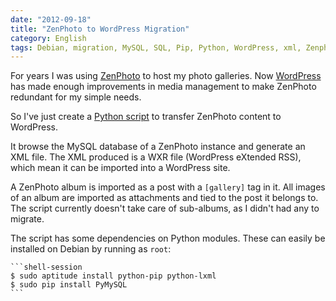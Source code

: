 ```yaml
---
date: "2012-09-18"
title: "ZenPhoto to WordPress Migration"
category: English
tags: Debian, migration, MySQL, SQL, Pip, Python, WordPress, xml, Zenphoto
---
```


For years I was using [ZenPhoto](https://www.zenphoto.org/) to host my photo galleries. Now [WordPress](https://wordpress.org) has made enough improvements in media management to make ZenPhoto redundant for my simple needs.

So I've just create a [Python script](https://github.com/kdeldycke/scripts/blob/master/zenphoto-to-wordpress.py) to transfer ZenPhoto content to WordPress.

It browse the MySQL database of a ZenPhoto instance and generate an XML file. The XML produced is a WXR file (WordPress eXtended RSS), which mean it can be imported into a WordPress site.

A ZenPhoto album is imported as a post with a `[gallery]` tag in it. All images of an album are imported as attachments and tied to the post it belongs to. The script currently doesn't take care of sub-albums, as I didn't had any to migrate.

The script has some dependencies on Python modules. These can easily be installed on Debian by running as `root`:

    ```shell-session
    $ sudo aptitude install python-pip python-lxml
    $ sudo pip install PyMySQL
    ```

